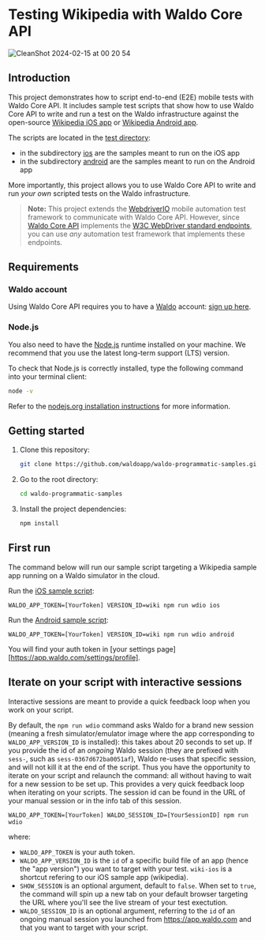 # Testing Wikipedia with Waldo Core API

![CleanShot 2024-02-15 at 00 20 54](https://github.com/waldoapp/waldo-programmatic-samples/assets/2805640/4781c206-4223-4279-a6e5-7659d3a96489)

## Introduction

This project demonstrates how to script end-to-end (E2E) mobile tests
with Waldo Core API. It includes sample test scripts that show how to
use Waldo Core API to write and run a test on the Waldo infrastructure
against the open-source [Wikipedia iOS app][wikipedia-ios] or
[Wikipedia Android app][wikipedia-android].

The scripts are located in the [test directory](test/specs):

- in the subdirectory [ios](test/specs/ios) are the samples meant to run
  on the iOS app
- in the subdirectory [android](test/specs/android) are the samples meant to run
  on the Android app

More importantly, this project allows you to use Waldo Core API to write
and run _your own_ scripted tests on the Waldo infrastructure.

> **Note:** This project extends the [WebdriverIO][webdriverio] mobile
> automation test framework to communicate with Waldo Core API. However,
> since [Waldo Core API][coreapi] implements the [W3C WebDriver standard
> endpoints][w3c], you can use _any_ automation test framework that
> implements these endpoints.

## Requirements

### Waldo account

Using Waldo Core API requires you to have a [Waldo][waldo] account: [sign up here][signup].

### Node.js

You also need to have the [Node.js][nodejs] runtime installed on your machine. We recommend that you use the
latest long-term support (LTS) version.

To check that Node.js is correctly installed, type the
following command into your terminal client:

```sh
node -v
```

Refer to the [nodejs.org installation instructions](https://nodejs.org/en/learn/getting-started/how-to-install-nodejs) for more information.

## Getting started

1. Clone this repository:

   ```sh
   git clone https://github.com/waldoapp/waldo-programmatic-samples.git
   ```

2. Go to the root directory:

   ```sh
   cd waldo-programmatic-samples
   ```

3. Install the project dependencies:

   ```sh
   npm install
   ```

## First run

The command below will run our sample script targeting a Wikipedia sample app running on a Waldo simulator in the cloud.

Run the [iOS sample script](test/specs/ios):

```shell
WALDO_APP_TOKEN=[YourToken] VERSION_ID=wiki npm run wdio ios
```

Run the [Android sample script](test/specs/android):

```shell
WALDO_APP_TOKEN=[YourToken] VERSION_ID=wiki npm run wdio android
```

You will find your auth token in [your settings page][https://app.waldo.com/settings/profile].

## Iterate on your script with interactive sessions

Interactive sessions are meant to provide a quick feedback loop when you work on your script.

By default, the `npm run wdio` command asks Waldo for a brand new session (meaning a fresh simulator/emulator image where the app corresponding to `WALDO_APP_VERSION_ID` is installed): this takes about 20 seconds to set up. If you provide the id of an _ongoing_ Waldo session (they are prefixed with `sess-`, such as `sess-0367d672ba0051af`), Waldo re-uses that specific session, and will not kill it at the end of the script. Thus you have the opportunity to iterate on your script and relaunch the command: all without having to wait for a new session to be set up. This provides a very quick feedback loop when iterating on your scripts. The session id can be found in the URL of your manual session or in the info tab of this session.

```shell
WALDO_APP_TOKEN=[YourToken] WALDO_SESSION_ID=[YourSessionID] npm run wdio
```

where:

- `WALDO_APP_TOKEN` is your auth token.
- `WALDO_APP_VERSION_ID` is the `id` of a specific build file of an app (hence the "app version") you want to target with your test. `wiki-ios` is a shortcut refering to our iOS sample app (wikipedia).
- `SHOW_SESSION` is an optional argument, default to `false`. When set to `true`, the command will spin up a new tab on your default browser targeting the URL where you'll see the live stream of your test exectution.
- `WALDO_SESSION_ID` is an optional argument, referring to the `id` of an ongoing manual session you launched from https://app.waldo.com and that you want to target with your script.

[config]: https://app.waldo.com/applications/ios/configurations/general
[coreapi]: https://docs.waldo.com/reference/postwdhubsession
[nodejs]: https://nodejs.org/
[signup]: https://app.waldo.com/register
[config]: https://app.waldo.com/settings/profile
[w3c]: https://w3c.github.io/webdriver/#endpoints
[waldo]: https://www.waldo.com/
[webdriverio]: https://webdriver.io/
[wikipedia-ios]: https://github.com/wikimedia/wikipedia-ios
[wikipedia-android]: https://github.com/wikimedia/apps-android-wikipedia
